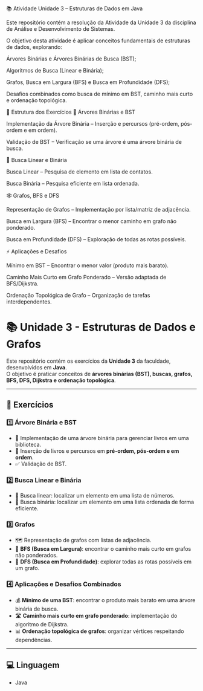 📚 Atividade Unidade 3 – Estruturas de Dados em Java

Este repositório contém a resolução da Atividade da Unidade 3 da disciplina de Análise e Desenvolvimento de Sistemas.

O objetivo desta atividade é aplicar conceitos fundamentais de estruturas de dados, explorando:

Árvores Binárias e Árvores Binárias de Busca (BST);

Algoritmos de Busca (Linear e Binária);

Grafos, Busca em Largura (BFS) e Busca em Profundidade (DFS);

Desafios combinados como busca de mínimo em BST, caminho mais curto e ordenação topológica.

📝 Estrutura dos Exercícios
🌳 Árvores Binárias e BST

Implementação da Árvore Binária – Inserção e percursos (pré-ordem, pós-ordem e em ordem).

Validação de BST – Verificação se uma árvore é uma árvore binária de busca.

🔎 Busca Linear e Binária

Busca Linear – Pesquisa de elemento em lista de contatos.

Busca Binária – Pesquisa eficiente em lista ordenada.

🕸️ Grafos, BFS e DFS

Representação de Grafos – Implementação por lista/matriz de adjacência.

Busca em Largura (BFS) – Encontrar o menor caminho em grafo não ponderado.

Busca em Profundidade (DFS) – Exploração de todas as rotas possíveis.

⚡ Aplicações e Desafios

Mínimo em BST – Encontrar o menor valor (produto mais barato).

Caminho Mais Curto em Grafo Ponderado – Versão adaptada de BFS/Dijkstra.

Ordenação Topológica de Grafo – Organização de tarefas interdependentes.

# 📚 Unidade 3 - Estruturas de Dados e Grafos

Este repositório contém os exercícios da **Unidade 3** da faculdade, desenvolvidos em **Java**.  
O objetivo é praticar conceitos de **árvores binárias (BST), buscas, grafos, BFS, DFS, Dijkstra e ordenação topológica**.

---

## 📝 Exercícios

### 1️⃣ Árvore Binária e BST
- 🌳 Implementação de uma árvore binária para gerenciar livros em uma biblioteca.
- 📖 Inserção de livros e percursos em **pré-ordem, pós-ordem e em ordem**.
- ✅ Validação de BST.

### 2️⃣ Busca Linear e Binária
- 🔎 Busca linear: localizar um elemento em uma lista de números.
- 🎯 Busca binária: localizar um elemento em uma lista ordenada de forma eficiente.

### 3️⃣ Grafos
- 🗺️ Representação de grafos com listas de adjacência.
- 🚀 **BFS (Busca em Largura)**: encontrar o caminho mais curto em grafos não ponderados.
- 🌊 **DFS (Busca em Profundidade)**: explorar todas as rotas possíveis em um grafo.

### 4️⃣ Aplicações e Desafios Combinados
- 💰 **Mínimo de uma BST**: encontrar o produto mais barato em uma árvore binária de busca.
- 🛣️ **Caminho mais curto em grafo ponderado**: implementação do algoritmo de Dijkstra.
- 📊 **Ordenação topológica de grafos**: organizar vértices respeitando dependências.

---

## 💻 Linguagem
- Java

